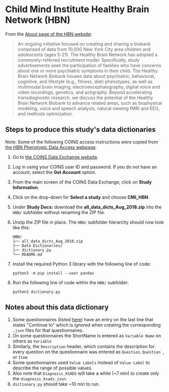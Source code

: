 # Child Mind Institute Healthy Brain Network (HBN)

From the [About page of the HBN website](http://fcon_1000.projects.nitrc.org/indi/cmi_healthy_brain_network/About.html):

> An ongoing initiative focused on creating and sharing a biobank comprised of
> data from 10,000 New York City area children and adolescents (ages 5-21). The
> Healthy Brain Network has adopted a community-referred recruitment model.
> Specifically, study advertisements seek the participation of families who have
> concerns about one or more psychiatric symptoms in their child. The Healthy
> Brain Network Biobank houses data about psychiatric, behavioral, cognitive,
> and lifestyle (e.g., fitness, diet) phenotypes, as well as multimodal brain
> imaging, electroencephalography, digital voice and video recordings, genetics,
> and actigraphy. Beyond accelerating transdiagnostic research, we discuss the
> potential of the Healthy Brain Network Biobank to advance related areas, such
> as biophysical modeling, voice and speech analysis, natural viewing fMRI and
> EEG, and methods optimization.

## Steps to produce this study's data dictionaries

Note: Some of the following COINS access instructions were copied from [the HBN Phenotypic Data Access webpage](http://fcon_1000.projects.nitrc.org/indi/cmi_healthy_brain_network/Pheno_Access.html).

1. Go to [the COINS Data Exchange website](https://portal.trendscenter.org/micis/index.php?subsite=dx).
1. Log in using your COINS user ID and password. If you do not have an account, select the **Get Account** option.
1. From the main screen of the COINS Data Exchange, click on **Study Information**.
1. Click on the drop-down for **Select a study** and choose **CMI_HBN**.
1. Under **Study Docs:** download the **all_data_dicts_Aug_2018.zip** into the `HBN/` subfolder without renaming the ZIP file.
1. Unzip the ZIP file in place. The `HBN/` subfolder hierarchy should now look like this:

    ```shell
    HBN/
    ├── all_data_dicts_Aug_2018.zip
    ├── Data Dictionaries/
    ├── dictionary.py
    └── README.md
    ```



1. Install the required Python 3 library with the following line of code:

    ```shell
    python3 -m pip install --user pandas
    ```

1. Run the following line of code within the `HBN/` subfolder:

    ```shell
    python3 dictionary.py
    ```

## Notes about this data dictionary

1. Some questionnaires (listed [here](https://github.com/ericearl/dataset-phenotypes/commit/b5c5a79b25e16ec52d5be95e823e7009bb54f437#diff-16cf6d43d5333bdca703a165d985b8db884e7ddb77798e3e377711026f02a6d3R50)) have an entry on the last line that states "Continue
to" which is ignored when creating the corresponding `.json` files for that questionnaires.
1. On some questionnaires the ShortName is entered as `Variable Name` on others as `Variable`
1. Similarly, the `Description` header, which contains the description for every
   question on the questionnaire was entered as `Question`, `Question `, or `Item`
1. Some questionnaires used `Value Labels` instead of `Value Label` to describe
   the range of possible values.
1. Also note that `Diagnosis_KSADS` will take a while (~7 min) to create only
   the `diagnosis_ksads.json`. 
1. `dictionary.py` should take ~10 min to run.
